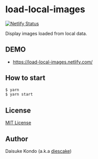 # load-local-images

[![Netlify Status](https://api.netlify.com/api/v1/badges/c564b8ae-8a72-42e2-8ea1-842ab0ba068e/deploy-status)](https://app.netlify.com/sites/load-local-images/deploys)

Display images loaded from local data.

## DEMO

* https://load-local-images.netlify.com/

## How to start

```sh
$ yarn
$ yarn start
```

## License

[MIT License](https://github.com/diescake/igata/blob/master/LICENSE)

## Author

Daisuke Kondo (a.k.a [diescake](https://twitter.com/diescake))
